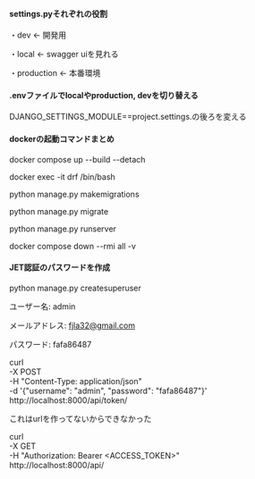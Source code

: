 #### settings.pyそれぞれの役割
・dev        ← 開発用

・local      ← swagger uiを見れる

・production ← 本番環境


#### .envファイルでlocalやproduction, devを切り替える
DJANGO_SETTINGS_MODULE==project.settings.の後ろを変える

#### dockerの起動コマンドまとめ
docker compose up --build --detach

docker exec -it drf /bin/bash

python manage.py makemigrations

python manage.py migrate

python manage.py runserver

docker compose down --rmi all -v

#### JET認証のパスワードを作成

python manage.py createsuperuser

ユーザー名: admin

メールアドレス: fjla32@gmail.com

パスワード: fafa86487

curl \
  -X POST \
  -H "Content-Type: application/json" \
  -d '{"username": "admin", "password": "fafa86487"}' \
  http://localhost:8000/api/token/

これはurlを作ってないからできなかった

curl \
  -X GET \
  -H "Authorization: Bearer <ACCESS_TOKEN>" \
  http://localhost:8000/api/